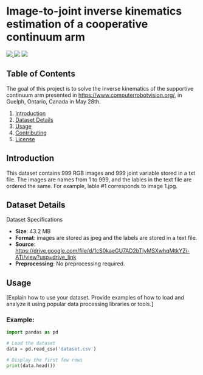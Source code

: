 # Image-to-joint inverse kinematics estimation of a cooperative continuum arm

<p align = 'left'>
    <a href="https://www.python.org/">
    <img src="https://img.shields.io/badge/Python-3.8-ff69b4.svg" />
    <a href= "https://www.tensorflow.org">
    <img src="https://img.shields.io/badge/Tensorflow-2.13.1-2BAF2B.svg" /></a>
    <a href="https://developer.nvidia.com/cuda-toolkit">
    <img src="https://img.shields.io/badge/CUDA-11.8-76B900.svg" /></a>
</p>





## Table of Contents
The goal of this project is to solve the inverse kinematics of the supportive continuum arm presented in https://www.computerrobotvision.org/, in Guelph, Ontario, Canada in May 28th.
1. [Introduction](#introduction)
2. [Dataset Details](#dataset-details)
3. [Usage](#usage)
4. [Contributing](#contributing)
5. [License](#license)

## Introduction

This dataset contains 999 RGB images and 999 joint variable stored in a txt file. The images are names from 1 to 999, and the lables in the text file are ordered the same. For example, lable #1 corresponds to image 1.jpg.

## Dataset Details

Dataset Specifications
- **Size**: 43.2 MB
- **Format**: images are stored as jpeg and the labels are stored in a text file.
- **Source**: https://drive.google.com/file/d/1cS0kaeGU7AD2bTIyMSXwhqMtkYZi-ATi/view?usp=drive_link
- **Preprocessing**: No preprocessing required. 

## Usage

[Explain how to use your dataset. Provide examples of how to load and analyze it using popular data processing libraries or tools.]

### Example:

```python
import pandas as pd

# Load the dataset
data = pd.read_csv('dataset.csv')

# Display the first few rows
print(data.head())

